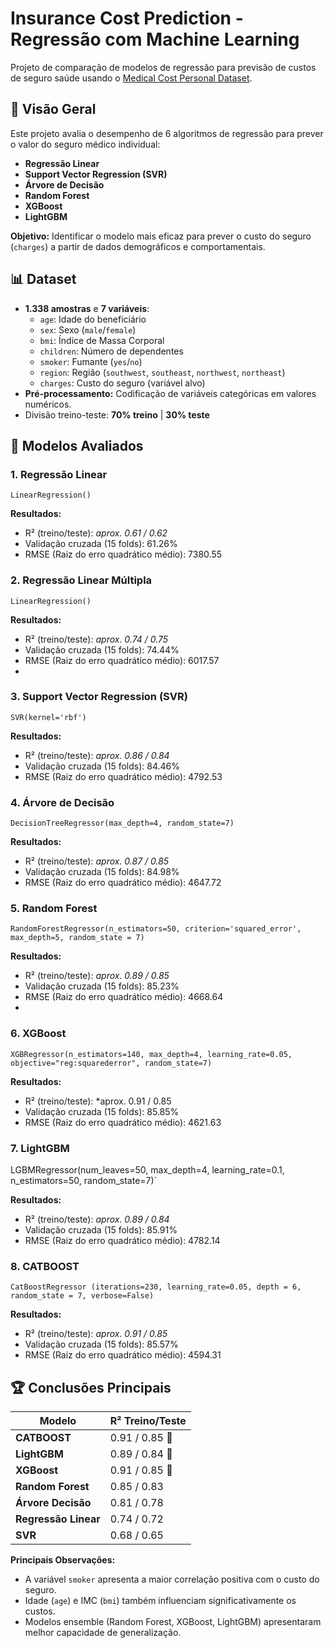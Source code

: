 # Insurance Cost Prediction - Regressão com Machine Learning

Projeto de comparação de modelos de regressão para previsão de custos de seguro saúde usando o [Medical Cost Personal Dataset](https://www.kaggle.com/datasets/mirichoi0218/insurance).

## 📌 Visão Geral
Este projeto avalia o desempenho de 6 algoritmos de regressão para prever o valor do seguro médico individual:

- **Regressão Linear**
- **Support Vector Regression (SVR)**
- **Árvore de Decisão**
- **Random Forest**
- **XGBoost**
- **LightGBM**

**Objetivo:** Identificar o modelo mais eficaz para prever o custo do seguro (`charges`) a partir de dados demográficos e comportamentais.

## 📊 Dataset
- **1.338 amostras** e **7 variáveis**:
  - `age`: Idade do beneficiário
  - `sex`: Sexo (`male`/`female`)
  - `bmi`: Índice de Massa Corporal
  - `children`: Número de dependentes
  - `smoker`: Fumante (`yes`/`no`)
  - `region`: Região (`southwest`, `southeast`, `northwest`, `northeast`)
  - `charges`: Custo do seguro (variável alvo)
- **Pré-processamento:** Codificação de variáveis categóricas em valores numéricos.
- Divisão treino-teste: **70% treino** | **30% teste**

## 🧠 Modelos Avaliados

### 1. Regressão Linear

`LinearRegression()`

**Resultados:**
- R² (treino/teste): *aprox. 0.61 / 0.62*
- Validação cruzada (15 folds): 61.26%
- RMSE (Raiz do erro quadrático médio): 7380.55

### 2. Regressão Linear Múltipla

`LinearRegression()`

**Resultados:**
- R² (treino/teste): *aprox. 0.74 / 0.75*
- Validação cruzada (15 folds): 74.44%
- RMSE (Raiz do erro quadrático médio): 6017.57
- 
### 3. Support Vector Regression (SVR)

`SVR(kernel='rbf')`

**Resultados:**
- R² (treino/teste): *aprox. 0.86 / 0.84*
- Validação cruzada (15 folds): 84.46%
- RMSE (Raiz do erro quadrático médio): 4792.53

### 4. Árvore de Decisão

`DecisionTreeRegressor(max_depth=4, random_state=7)`

**Resultados:**
- R² (treino/teste): *aprox. 0.87 / 0.85*
- Validação cruzada (15 folds): 84.98%
- RMSE (Raiz do erro quadrático médio): 4647.72

### 5. Random Forest

`RandomForestRegressor(n_estimators=50, criterion='squared_error', max_depth=5, random_state = 7)`

**Resultados:**
- R² (treino/teste): *aprox. 0.89 / 0.85*
- Validação cruzada (15 folds):  85.23%
- RMSE (Raiz do erro quadrático médio): 4668.64
- 
### 6. XGBoost

`XGBRegressor(n_estimators=140, max_depth=4, learning_rate=0.05, objective="reg:squarederror", random_state=7)`

**Resultados:**
- R² (treino/teste): *aprox. 0.91 / 0.85
- Validação cruzada (15 folds): 85.85%
- RMSE (Raiz do erro quadrático médio): 4621.63

### 7. LightGBM

LGBMRegressor(num_leaves=50, max_depth=4, learning_rate=0.1, n_estimators=50, random_state=7)`

**Resultados:**
- R² (treino/teste): *aprox. 0.89 / 0.84*
- Validação cruzada (15 folds): 85.91%
- RMSE (Raiz do erro quadrático médio): 4782.14

### 8. CATBOOST

`CatBoostRegressor (iterations=230, learning_rate=0.05, depth = 6, random_state = 7, verbose=False)`

**Resultados:**
- R² (treino/teste): *aprox. 0.91 / 0.85*
- Validação cruzada (15 folds): 85.57%
- RMSE (Raiz do erro quadrático médio): 4594.31


## 🏆 Conclusões Principais

| Modelo            | R² Treino/Teste    |
|-------------------|--------------------|
| **CATBOOST**      | 0.91 / 0.85 🥇     | 
| **LightGBM**      | 0.89 / 0.84 🥈     | 
| **XGBoost**       | 0.91 / 0.85 🥉     | 
| **Random Forest** | 0.85 / 0.83        |
| **Árvore Decisão**| 0.81 / 0.78        | 
| **Regressão Linear** | 0.74 / 0.72      | 
| **SVR**           | 0.68 / 0.65        | 

**Principais Observações:**
- A variável `smoker` apresenta a maior correlação positiva com o custo do seguro.
- Idade (`age`) e IMC (`bmi`) também influenciam significativamente os custos.
- Modelos ensemble (Random Forest, XGBoost, LightGBM) apresentaram melhor capacidade de generalização.

